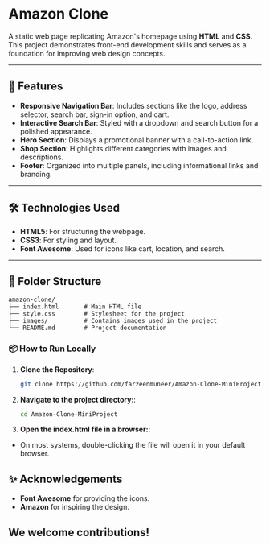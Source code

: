 # Amazon Clone

A static web page replicating Amazon's homepage using **HTML** and **CSS**. This project demonstrates front-end development skills and serves as a foundation for improving web design concepts.

---

## 🚀 Features

- **Responsive Navigation Bar**: Includes sections like the logo, address selector, search bar, sign-in option, and cart.  
- **Interactive Search Bar**: Styled with a dropdown and search button for a polished appearance.  
- **Hero Section**: Displays a promotional banner with a call-to-action link.  
- **Shop Section**: Highlights different categories with images and descriptions.  
- **Footer**: Organized into multiple panels, including informational links and branding.

---

## 🛠️ Technologies Used

- **HTML5**: For structuring the webpage.  
- **CSS3**: For styling and layout.  
- **Font Awesome**: Used for icons like cart, location, and search.

---

## 📂 Folder Structure

```plaintext
amazon-clone/
├── index.html       # Main HTML file
├── style.css        # Stylesheet for the project
├── images/          # Contains images used in the project
└── README.md        # Project documentation

```
### 📦 How to Run Locally

1. **Clone the Repository**:
    ```bash
    git clone https://github.com/farzeenmuneer/Amazon-Clone-MiniProject.git
    ```

2. **Navigate to the project directory:**:
    ```bash
    cd Amazon-Clone-MiniProject
    ```
3.    **Open the index.html file in a browser:**:
  - On most systems, double-clicking the file will open it in your default browser.


## ✨ Acknowledgements

- **Font Awesome** for providing the icons.  
- **Amazon** for inspiring the design.   

## We welcome contributions!
